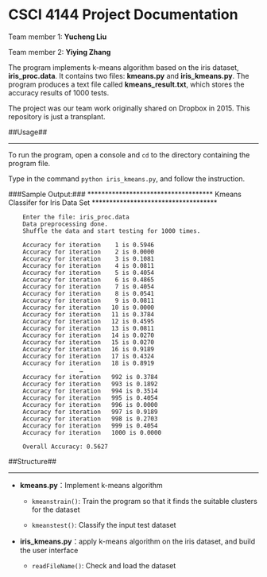 CSCI 4144 Project Documentation
===

Team member 1: **Yucheng Liu**

Team member 2: **Yiying Zhang**

The program implements k-means algorithm based on the iris dataset, **iris_proc.data**. It contains two files: **kmeans.py** and **iris_kmeans.py**. The program produces a text file called **kmeans_result.txt**, which stores the accuracy results of 1000 tests.

The project was our team work originally shared on Dropbox in 2015. This repository is just a transplant.


##Usage##
- - - -

To run the program, open a console and `cd` to the directory containing the program file.

Type in the command `python iris_kmeans.py`, and follow the instruction.

###Sample Output:###
		************************************
		Kmeans Classifer for Iris Data Set
		************************************
		
		
		Enter the file: iris_proc.data
		Data preprocessing done.
		Shuffle the data and start testing for 1000 times.
		
		Accuracy for iteration    1 is 0.5946
		Accuracy for iteration    2 is 0.0000
		Accuracy for iteration    3 is 0.1081
		Accuracy for iteration    4 is 0.0811
		Accuracy for iteration    5 is 0.4054
		Accuracy for iteration    6 is 0.4865
		Accuracy for iteration    7 is 0.4054
		Accuracy for iteration    8 is 0.0541
		Accuracy for iteration    9 is 0.0811
		Accuracy for iteration   10 is 0.0000
		Accuracy for iteration   11 is 0.3784
		Accuracy for iteration   12 is 0.4595
		Accuracy for iteration   13 is 0.0811
		Accuracy for iteration   14 is 0.0270
		Accuracy for iteration   15 is 0.0270
		Accuracy for iteration   16 is 0.9189
		Accuracy for iteration   17 is 0.4324
		Accuracy for iteration   18 is 0.8919
		                …
		Accuracy for iteration   992 is 0.3784
		Accuracy for iteration   993 is 0.1892
		Accuracy for iteration   994 is 0.3514
		Accuracy for iteration   995 is 0.4054
		Accuracy for iteration   996 is 0.0000
		Accuracy for iteration   997 is 0.9189
		Accuracy for iteration   998 is 0.2703
		Accuracy for iteration   999 is 0.4054
		Accuracy for iteration   1000 is 0.0000
		
		Overall Accuracy: 0.5627


##Structure##
- - - -

- **kmeans.py**：Implement k-means algorithm

   - `kmeanstrain()`: Train the program so that it finds the suitable clusters for the dataset

   - `kmeanstest()`: Classify the input test dataset

- **iris_kmeans.py**：apply k-means algorithm on the iris dataset, and build the user interface

   - `readFileName()`: Check and load the dataset


